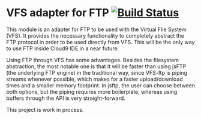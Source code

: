 # VFS adapter for FTP [![Build Status](https://secure.travis-ci.org/c9/vfs-ftp.png?branch=master)](https://travis-ci.org/c9/vfs-ftp)

This module is an adapter for FTP to be used with the Virtual File System (VFS).
It provides the necessary functionality to completely abstract the FTP protocol in
order to be used directly from VFS. This will be the only way to use FTP inside
Cloud9 IDE in a near future.

Using FTP through VFS has some advantages. Besides the filesystem abstraction, the
most notable one is that it will be faster than using jsFTP (the underlying FTP engine)
in the traditional way, since VFS-ftp is piping streams whenever possible, which
makes for a faster upload/download times and a smaller memory footprint. In jsftp,
the user can choose between both options, but the piping requires more boilerplate,
whereas using buffers through the API is very straight-forward.

This project is work in process.